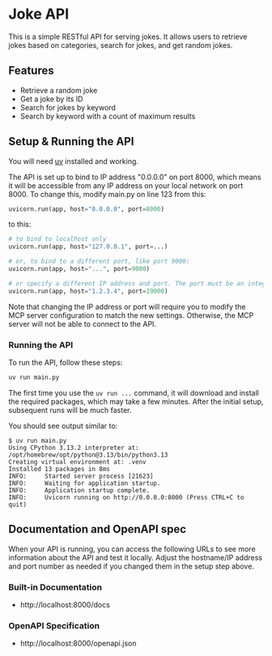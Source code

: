 # Joke API

This is a simple RESTful API for serving jokes. It allows users to retrieve jokes based on categories, search for jokes, and get random jokes.

## Features
- Retrieve a random joke
- Get a joke by its ID
- Search for jokes by keyword
- Search by keyword with a count of maximum results


## Setup & Running the API

You will need [uv](https://docs.astral.sh/uv/getting-started/installation/) installed and working.

The API is set up to bind to IP address "0.0.0.0" on port 8000, which means it will be accessible from any IP address on your local network on port 8000. To change this, modify main.py on line 123 from this:

```python
uvicorn.run(app, host="0.0.0.0", port=8000)
```

to this:

```python
# to bind to localhost only
uvicorn.run(app, host="127.0.0.1", port=...)

# or, to bind to a different port, like port 9000:
uvicorn.run(app, host="...", port=9000)

# or specify a different IP address and port. The port must be an integer between 1024 and 65535.
uvicorn.run(app, host="1.2.3.4", port=19000)
```

Note that changing the IP address or port will require you to modify the MCP server configuration to match the new settings. Otherwise, the MCP server will not be able to connect to the API.

### Running the API

To run the API, follow these steps:

```bash
uv run main.py
```

The first time you use the `uv run ...` command, it will download and install the required packages, which may take a few minutes. After the initial setup, subsequent runs will be much faster.

You should see output similar to:

```text
$ uv run main.py
Using CPython 3.13.2 interpreter at: /opt/homebrew/opt/python@3.13/bin/python3.13
Creating virtual environment at: .venv
Installed 13 packages in 8ms
INFO:     Started server process [21623]
INFO:     Waiting for application startup.
INFO:     Application startup complete.
INFO:     Uvicorn running on http://0.0.0.0:8000 (Press CTRL+C to quit)    
```

## Documentation and OpenAPI spec

When your API is running, you can access the following URLs to see more information about the API and test it locally. Adjust the hostname/IP address and port number as needed if you changed them in the setup step above.

### Built-in Documentation

* http://localhost:8000/docs

### OpenAPI Specification

* http://localhost:8000/openapi.json
